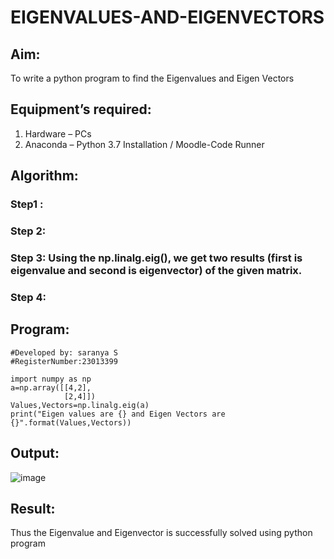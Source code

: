 # EIGENVALUES-AND-EIGENVECTORS
## Aim:
To write a python program to find the Eigenvalues and Eigen Vectors
## Equipment’s required:
1. 	Hardware – PCs
2. 	Anaconda – Python 3.7 Installation / Moodle-Code Runner
## Algorithm:
### Step1 : 
### Step 2: 
### Step 3: Using the np.linalg.eig(),  we get two results (first is eigenvalue and second is eigenvector) of the given matrix.
### Step 4: 

## Program:
```
#Developed by: saranya S
#RegisterNumber:23013399

import numpy as np
a=np.array([[4,2],
            [2,4]])
Values,Vectors=np.linalg.eig(a)
print("Eigen values are {} and Eigen Vectors are {}".format(Values,Vectors))
```

## Output:
![image](https://github.com/srisrisaranya/EIGENVALUES-AND-EIGENVECTORS/assets/148516638/7149e838-2cff-4b08-a77b-9b4bf8e21bf8)
## Result:
Thus the Eigenvalue and Eigenvector is successfully solved using python program
